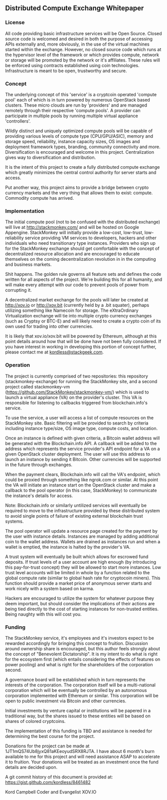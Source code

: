 ## Distributed Compute Exchange Whitepaper

### License
All code providing basic infrastructure services will be Open Source.  Closed source code is welcomed and desired in both the purpose of accessing APIs externally and, more obviously, in the use of the virtual machines started within the exchange.  However, no closed source code which runs at the hypervisor level of the framework or which provides compute, network or storage will be promoted by the network or it's affiliates.  These rules will be enforced using contracts established using coin technologies. Infrastructure is meant to be open, trustworthy and secure.

### Concept
The underlying concept of this 'service' is a cryptcoin operated 'compute pool' each of which is in turn powered by numerous OpenStack based clusters.  These micro clouds are run by 'providers' and are managed remotely through their respective 'compute pools'.  A provider can participate in multiple pools by running multiple virtual appliance 'controllers'.

Wildly distinct and uniquely optimized compute pools will be capable of providing various levels of compute type (CPU/GPU/ASIC), memory and storage speed, reliability, instance capacity sizes, OS images and deployment framework types, branding, community connectivity and more.  Diversification is encouraged and welcome in this project.  Centralization gives way to diversification and distribution.

It is the intent of this project to create a fully distributed compute exchange which greatly minimizes the central control authority for server starts and access.

Put another way, this project aims to provide a bridge between crypto currency markets and the very thing that allows them to exist: compute.  Commodity compute has arrived.

### Implementation
The initial compute pool (not to be confused with the distributed exchange) will live at http://stackmonkey.com/ and will be hosted on Google Appengine.  StackMonkey will initially provide a low-cost, low-trust, low-reliability service providing VM services to developers, hackers and other individuals who need transitionary type instances.  Providers who sign up for the StackMonkey exchange should get comfortable with the concept of decentralized resource allocation and are encouraged to educate themselves on the coming decentralization revolution in in the computing and business markets.

Shit happens. The golden rule governs all feature sets and defines the code written for all aspects of the project.   We're building this for all humanity, and will make every attempt with our code to prevent pools of power from corrupting it.

A decentralized market exchange for the pools will later be created at http://xov.io or http://xov.bit (currently held by a .bit squater), perhaps utilizing something like Namecoin for storage.  The eXtraOrdinary Virtualization exchange will tie into multiple crypto currency exchanges (such as Cryptsy or BTC-E) and will likely need to create a crypto coin of its own used for trading into other currencies.

It is likely that xov.io/xov.bit will be powered by Ethereum, although at this point details around how that will be done have not been fully considered.  If you have interest in working in developing this portion of concept further, please contact me at kordless@stackgeek.com.

### Operation
The project is currently comprised of two repositories: this repository (stackmonkey-exchange) for running the StackMonkey site, and a second project called stackmonkey-vm (https://github.com/StackMonkey/stackmonkey-vm/) which is used to launch a virtual appliance (VA) on the provider's cluster.  This VA is responsible for listening to callbacks triggered from blockchain.info's service.

To use the service, a user will access a list of compute resources on the StackMonkey site.  Basic filtering will be provided to search by criteria including instance type/size, OS image type, compute costs, and location.

Once an instance is defined with given criteria, a Bitcoin wallet address will be generated with the Blockchain.info API.  A callback will be added to the address which represents the service provider's API endpoint for a VA on a given OpenStack cluster deployment.  The user will use this address to launch an instance by sending it Bitcoin.  Other currencies will be supported in the future through exchanges.

When the payment clears, Blockchain.info will call the VA's endpoint, which could be proxied through something like ngrok.com or similar.  At this point the VA will initiate an instance start on the OpenStack cluster and make a callback to the pool operator (in this case, StackMonkey) to communicate the instance's details for access.  

Note: Blockchain.info or similarly untilized services will eventually be required to move to the infrastructure provided by these distributed system to avoid single points of failure of existing external blockchain trust systems.

The pool operator will update a resource page created for the payment by the user with instance details.  Instances are managed by adding additional coin to the wallet address.  Wallets are drained as instances run and when a wallet is emptied, the instance is halted by the provider's VA.

A trust system will eventually be built which allows for escrowed fund deposits.  If trust levels of a user account are high enough (by introducing this pay-for-trust concept) they will be allowed to start more instances.  Low trust level accounts will be limited in whole by a function related to the global compute rate (similar to global hash rate for cryptocoin miners).  This function should provide a market price of anonymous server starts and work nicely with a system based on karma.

Hackers are encouraged to utilize the system for whatever purpose they deem important, but should consider the implications of their actions are being tied directly to the cost of starting instances for non-trusted entities.  Being naughty with this will cost you.

### Funding
The StackMonkey service, it's employees and it's investors expect to be rewarded accordingly for bringing this concept to fruition.  Discussion around ownership share is encouraged, but this author feels strongly about the concept of "Benevolent Dictatorship".  It is my intent to do what is right for the ecosystem first (which entails considering the effects of features on power pooling) and what is right for the shareholders of the corporation second.

A governance board will be established which in turn represents the interests of the corporation.  The corporation itself will be a multi-national corporation which will be eventually be controlled by an autonomous corporation implemented with Ethereum or similar.  This corporation will be open to public investment via Bitcoin and other currencies.

Initial investments by venture capital or institutions will be papered in a traditional way, but the shares issued to these entities will be based on shares of colored cryptcoins.

The implementation of this funding is TBD and assistance is needed for determining the best course for the project.

Donations for the project can be made at 1JT1mQS74Ub8jyxQ81aKEeoyudSRX8RJTA.  I have about 6 month's burn available to me for this project and will need assistance ASAP to accelerate it to fruition.  Your donations will be treated as an investment once the fund details are decided upon.

A git commit history of this document is provided at: https://gist.github.com/kordless/8461482

Kord Campbell
Coder and Evangelist
XOV.IO

